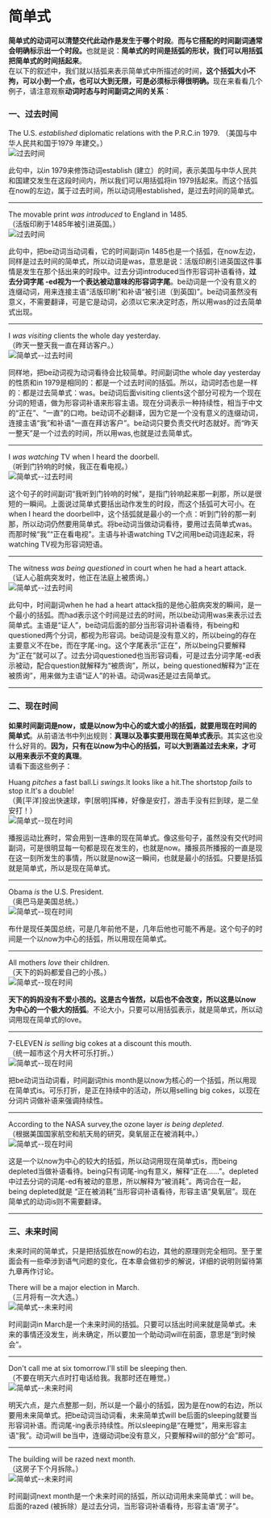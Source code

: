 # 简单式

**简单式的动词可以清楚交代此动作是发生于哪个时段**。<b>而与它搭配的时间副词通常会明确标示出一个时段。</b>也就是说：<b>**简单式的时间是括弧的形状**，我们可以**用括弧把简单式的时间括起来**</b>。  
在以下的叙述中，我们就以括弧来表示简单式中所描述的时间，<b>这个括弧大小不拘，可以小到一个点，也可以大到无限，可是必须标示得很明确。</b>现在来看看几个例子，请注意观察<b>动词时态与时间副词之间的关系</b>：


### 一、过去时间 



>  
The U.S. <em>established</em> diplomatic relations with the P.R.C.in 1979.  （美国与中华人民共和国于1979 年建交。）  
![过去时间](http://ww2.sinaimg.cn/large/92c4e634gw1f17c6yz04kj209z04ha9z.jpg)

此句中，以in 1979来修饰动词establish (建立）的时间，表示美国与中华人民共和国建交发生在这段时间内，所以我们可以用括弧将in 1979括起来。而这个括弧在now的左边，属于过去时间，所以动词用established，是过去时间的简单式。

----
>  
The movable print <em>was introduced</em> to England in 1485.  
（活版印刷于1485年被引进英国。）  
![过去时间](http://ww4.sinaimg.cn/large/92c4e634gw1f17cft9lrdj20am054dfq.jpg)

此句中，把be动词当动词看，它的时间副词in 1485也是一个括弧，在now左边，同样是过去时间的简单式，所以动词是was，意思是说：活版印刷引进英国这件事情是发生在那个括出来的时段中。过去分词introduced当作形容词补语看待，**过去分词字尾 -ed视为一个表达被动意味的形容词字尾**。be动词是一个没有意义的连缀动词，用来连接主语“活版印刷”和补语“被引进（到英国)”。be动词虽然没有意义，不需要翻译，可是它是动词，必须以它来决定时态，所以用was的过去简单式出现。

----
>  
I <em>was visiting</em> clients the whole day yesterday.  
（昨天一整天我一直在拜访客户。）  
![简单式--过去时间](http://ww2.sinaimg.cn/large/92c4e634gw1f17cs8h0qwj20bz04paa0.jpg)

同样地，把be动词视为动词看待会比较简单。时间副词the whole day yesterday的性质和in 1979是相同的：都是一个过去时间的括弧。所以，动词时态也是一样的：都是过去简单式：was。be动词后面visiting clients这个部分可视为一个现在分词的短语，做为形容词补语来形容主语。现在分词表示一种持续性，相当于中文的“正在”、“一直”的口吻。be动词不必翻译，因为它是一个没有意义的连缀动词，连接主语“我”和补语“一直在拜访客户”。be动词只要负责交代时态就好。而“昨天一整天”是一个过去的时间，所以用was,也就是过去简单式。

----
>  
I <em>was watching</em> TV when I heard the doorbell.  
（听到门钤响的时候，我正在看电视。）  
![简单式--过去时间](http://ww2.sinaimg.cn/large/92c4e634gw1f17ctyhw9rj20bf03zmx4.jpg)

这个句子的时间副词“我听到门铃响的时候”，是指门铃响起来那一刹那，所以是很短的一瞬间。上面说过简单式要括出动作发生的时段，而这个括弧可大可小。在when I heard the doorbell中，这个括弧就是最小的一个点：听到门铃的那一刹那，所以动词仍然要用简单式。将be动词当做动词看待，要用过去简单式was。而那时候“我”“正在看电视”。主语与补语watching TV之间用be动词连起来，将watching TV视为形容词短语。

----

>  
The witness <em>was being questioned</em> in court when he had a heart attack.  
（证人心脏病突发时，他正在法庭上被质询。）  
![简单式--过去时间](http://ww2.sinaimg.cn/large/92c4e634gw1f17cygf9jmj20bf04hglk.jpg)

此句中，时间副词when he had a heart attack指的是他心脏病突发的瞬间，是一个最小的括弧。而had表示这个时间是过去的时间，所以be动词用was来表示过去简单式。主语是“证人”，be动词后面的部分当形容词补语看待，有being和questioned两个分词，都视为形容词。be动词是没有意义的，所以being的存在主要意义不在be，而在字尾-ing。这个字尾表示“正在”，所以being只要解释为“正在”就可以了。过去分词questioned也当形容词看，可是过去分词字尾-ed表示被动，配合question就解释为“被质询”，所以，being questioned解释为“正在被质询”，用来做为主语“证人”的补语。动词was还是过去简单式。



---


### 二、现在时间


**如果时间副词是now，或是以now为中心的或大或小的括弧，就要用现在时间的简单式**。从前语法书中列出规则：**真理以及事实要用现在简单式表示**。其实这也没什么好背的。**因为，只有在以now为中心的括弧，可以大到涵盖过去未来，才可以用来表示不变的真理**。  
请看下面这些例子：


>  
Huang <em>pitches</em> a fast ball.Li <em>swings</em>.It looks like a hit.The
shortstop <em>fails</em> to stop it.It's a double!  
（黄[平洋]投出快速球，李[居明]挥棒，好像是安打，游击手没有拦到球，是二垒安打！）  
![简单式--现在时间](http://ww1.sinaimg.cn/large/92c4e634gw1f17dajenqzj20ag04m745.jpg)

播报运动比赛时，常会用到一连串的现在简单式。像这些句子，虽然没有交代时间副词，可是很明显每一句都是现在发生的，也就是now。播报员所播报的一直是现在这一刻所发生的事情，所以就是now这一瞬间，也就是最小的括弧。只要是括弧就是简单式，所以是现在简单式。

----

>  
Obama <em>is</em> the U.S. President.  
（奥巴马是美国总统。）  
![简单式--现在时间](http://ww1.sinaimg.cn/large/92c4e634gw1f17ddat9jsj20a203x744.jpg)  

布什是现任美国总统，可是几年前他不是，几年后他也可能不再是。这个句子的时间是一个以now为中心的括弧，所以用现在简单式。

----

>  
All mothers <em>love</em> their children.  
（天下的妈妈都爱自己的小孩。）  
![简单式--现在时间](http://ww1.sinaimg.cn/large/92c4e634gw1f17dm7q94uj20ar03xjr9.jpg) 

**天下的妈妈没有不爱小孩的。这是古今皆然，以后也不会改变，所以这是以now为中心的一个极大的括弧**。不论大小，只要可以用括弧表示，就是简单式，所以动词用现在简单式的love。

----
>  
7-ELEVEN <em>is selling</em> big cokes at a discount this mouth.  
（统一超市这个月大杯可乐打折。）  
![简单式--现在时间](http://ww1.sinaimg.cn/large/92c4e634gw1f17ds2x1sgj209o047jra.jpg)   

把be动词当动词看，时间副词this month是以now为核心的一个括弧，所以用现在简单式is。可乐打折，是正在持续中的活动，所以用selling big cokes，以现在分词片词做补语来强调持续性。

----

>  
According to the NASA survey,the ozone layer <em>is being depleted</em>.  
（根据美国国家航空和航天局的研究，臭氧层正在被消耗中。）  
![简单式--现在时间](http://ww1.sinaimg.cn/large/92c4e634gw1f17dy7dgpkj20ae03t0sl.jpg)


这是一个以now为中心的较大的括弧，所以动词用现在简单式is，而being depleted当做补语看待。being只有词尾-ing有意义，解释“正在……”。depleted中过去分词的词尾-ed有被动的意思，所以解释为“被消耗”。两词合在一起，being depleted就是 “正在被消耗”当形容词补语看待，形容主语“臭氧层”。现在简单式的动词is则不需要翻译。

---



### 三、未来时间


未来时间的简单式，只是把括弧放在now的右边，其他的原理则完全相同。至于里面会有一些牵涉到语气问题的变化，在本章会做初步的解说，详细的说明则留待第九章再作讨论。


>  
There will be a major election in March.  
（三月将有一次大选。）  
![简单式--未来时间](http://ww2.sinaimg.cn/large/92c4e634gw1f17e32vwc1j20d304mq2v.jpg)

时间副词in March是一个未来时间的括弧。只要可以括出时间来就是简单式。未来的事情还没发生，尚未确定，所以要加一个助动词will在前面，意思是“到时候会”。

----

>  
Don't call me at six tomorrow.I'll still be sleeping then.  
（不要在明天六点时打电话给我。我那时还在睡觉。）  
![简单式--未来时间](http://ww4.sinaimg.cn/large/92c4e634gw1f17e8g3r9pj20cs04vglj.jpg)

明天六点，是六点整那一刻，所以是一个最小的括弧，因为是在now的右边，所以要用未来简单式。把be动词当动词看，未来简单式will be后面的sleeping就要当形容词补语。而词尾-ing表示持续性。所以sleeping是“在睡觉”，用来形容主语“我”。动词will be当中，连缀动词be没有意义，只要解释will的部分“会”即可。

----

>  
The building will be razed next month.  
（这房子下个月拆除。）  
![简单式--未来时间](http://ww4.sinaimg.cn/large/92c4e634gw1f17eaob2kxj20cr04l0so.jpg)  

时间副词next month是一个未来时间的括弧，所以动词用未来简单式：will be。后面的razed (被拆除）是过去分词，当形容词补语看待，形容主语“房子”。
